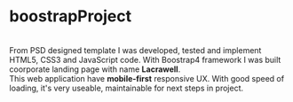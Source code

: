 <h1>boostrapProject</h1>
<br>
From PSD designed template I was developed, tested and implement HTML5, CSS3 and JavaScript code. 
With Boostrap4 framework I was built coorporate landing page with name <b>Lacrawell</b>.
<br>
This web application have <b>mobile-first</b> responsive UX.
With good speed of loading, it's very useable, maintainable for next steps
in project.

